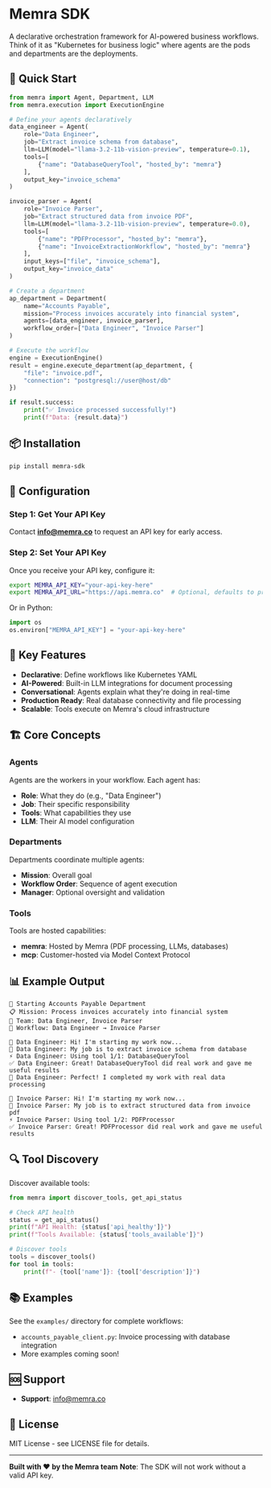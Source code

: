 # Memra SDK

A declarative orchestration framework for AI-powered business workflows. Think of it as "Kubernetes for business logic" where agents are the pods and departments are the deployments.

## 🚀 Quick Start

```python
from memra import Agent, Department, LLM
from memra.execution import ExecutionEngine

# Define your agents declaratively
data_engineer = Agent(
    role="Data Engineer",
    job="Extract invoice schema from database",
    llm=LLM(model="llama-3.2-11b-vision-preview", temperature=0.1),
    tools=[
        {"name": "DatabaseQueryTool", "hosted_by": "memra"}
    ],
    output_key="invoice_schema"
)

invoice_parser = Agent(
    role="Invoice Parser", 
    job="Extract structured data from invoice PDF",
    llm=LLM(model="llama-3.2-11b-vision-preview", temperature=0.0),
    tools=[
        {"name": "PDFProcessor", "hosted_by": "memra"},
        {"name": "InvoiceExtractionWorkflow", "hosted_by": "memra"}
    ],
    input_keys=["file", "invoice_schema"],
    output_key="invoice_data"
)

# Create a department
ap_department = Department(
    name="Accounts Payable",
    mission="Process invoices accurately into financial system",
    agents=[data_engineer, invoice_parser],
    workflow_order=["Data Engineer", "Invoice Parser"]
)

# Execute the workflow
engine = ExecutionEngine()
result = engine.execute_department(ap_department, {
    "file": "invoice.pdf",
    "connection": "postgresql://user@host/db"
})

if result.success:
    print("✅ Invoice processed successfully!")
    print(f"Data: {result.data}")
```

## 📦 Installation

```bash
pip install memra-sdk
```

## 🔑 Configuration

### Step 1: Get Your API Key
Contact **info@memra.co** to request an API key for early access.

### Step 2: Set Your API Key
Once you receive your API key, configure it:

```bash
export MEMRA_API_KEY="your-api-key-here"
export MEMRA_API_URL="https://api.memra.co"  # Optional, defaults to production
```

Or in Python:

```python
import os
os.environ["MEMRA_API_KEY"] = "your-api-key-here"
```

## 🎯 Key Features

- **Declarative**: Define workflows like Kubernetes YAML
- **AI-Powered**: Built-in LLM integrations for document processing
- **Conversational**: Agents explain what they're doing in real-time
- **Production Ready**: Real database connectivity and file processing
- **Scalable**: Tools execute on Memra's cloud infrastructure

## 🏗️ Core Concepts

### Agents
Agents are the workers in your workflow. Each agent has:
- **Role**: What they do (e.g., "Data Engineer")
- **Job**: Their specific responsibility
- **Tools**: What capabilities they use
- **LLM**: Their AI model configuration

### Departments
Departments coordinate multiple agents:
- **Mission**: Overall goal
- **Workflow Order**: Sequence of agent execution
- **Manager**: Optional oversight and validation

### Tools
Tools are hosted capabilities:
- **memra**: Hosted by Memra (PDF processing, LLMs, databases)
- **mcp**: Customer-hosted via Model Context Protocol

## 📊 Example Output

```
🏢 Starting Accounts Payable Department
📋 Mission: Process invoices accurately into financial system
👥 Team: Data Engineer, Invoice Parser
🔄 Workflow: Data Engineer → Invoice Parser

👤 Data Engineer: Hi! I'm starting my work now...
💭 Data Engineer: My job is to extract invoice schema from database
⚡ Data Engineer: Using tool 1/1: DatabaseQueryTool
✅ Data Engineer: Great! DatabaseQueryTool did real work and gave me useful results
🎉 Data Engineer: Perfect! I completed my work with real data processing

👤 Invoice Parser: Hi! I'm starting my work now...
💭 Invoice Parser: My job is to extract structured data from invoice pdf
⚡ Invoice Parser: Using tool 1/2: PDFProcessor
✅ Invoice Parser: Great! PDFProcessor did real work and gave me useful results
```

## 🔍 Tool Discovery

Discover available tools:

```python
from memra import discover_tools, get_api_status

# Check API health
status = get_api_status()
print(f"API Health: {status['api_healthy']}")
print(f"Tools Available: {status['tools_available']}")

# Discover tools
tools = discover_tools()
for tool in tools:
    print(f"- {tool['name']}: {tool['description']}")
```

## 📚 Examples

See the `examples/` directory for complete workflows:

- `accounts_payable_client.py`: Invoice processing with database integration
- More examples coming soon!

## 🆘 Support

- **Support**: info@memra.co

## 📄 License

MIT License - see LICENSE file for details.

---

**Built with ❤️ by the Memra team** 
**Note**: The SDK will not work without a valid API key.
